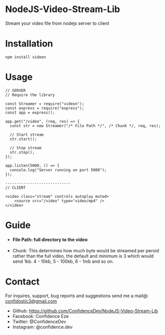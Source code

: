 # NodeJS-Video-Stream-Lib

Stream your video file from nodejs server to client

# Installation

```
npm install videon
```

# Usage

```
// SERVER
// Require the library

const Streamer = require("videon");
const express = require("express");
const app = express();

app.get("/video", (req, res) => {
  const str = new Streamer("/* File Path */", /* Chunk */, req, res);

  // Start stream
  str.start();

  // Stop stream
  str.stop();
});

app.listen(5000, () => {
  console.log("Server running on port 5000");
});

-----------------------------
// CLIENT

<video class="stream" controls autoplay muted>
    <source src="/video" type="video/mp4" />
</video>
```

# Guide

- <h4> File Path: full directory to the video </h4>
- Chunk: This determines how much byte would be streamed per peroid rather than the full video, the default and minimum is 3 which would send 1kb. 4 - 10kb, 5 - 100kb, 6 - 1mb and so on.

# Contact

For inquires, support, bug reports and suggestions send me a mail@: confidostic3@gmail.com

- Github: <a href="https://github.com/ConfidenceDev/NodeJS-Video-Stream-Lib" target="_blank">https://github.com/ConfidenceDev/NodeJS-Video-Stream-Lib</a>
- Facebook: Confidence Eze
- Twitter: @ConfidenceDev
- Instagram: @confidence.dev
